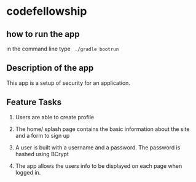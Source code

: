 # codefellowship

## how to run the app
in the command line type 
``` ./gradle bootrun```

## Description of the app

This app is a setup of security for an application. 

## Feature Tasks

1. Users are able to create profile 

1. The home/ splash page contains the basic information about the site and a form to sign up 

1. A user is built with a username and a password. The password is hashed using BCrypt

1. The app allows the users info to be displayed on each page when logged in. 